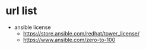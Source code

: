 # url list

- ansible license
  - https://store.ansible.com/redhat/tower_license/
  - https://www.ansible.com/zero-to-100